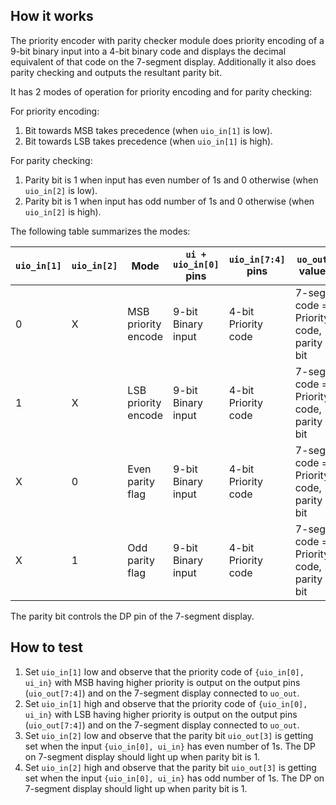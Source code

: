 <!---

This file is used to generate your project datasheet. Please fill in the information below and delete any unused
sections.

You can also include images in this folder and reference them in the markdown. Each image must be less than
512 kb in size, and the combined size of all images must be less than 1 MB.
-->

## How it works

The priority encoder with parity checker module does priority encoding of a 9-bit binary input into a 4-bit binary code and displays the decimal 
equivalent of that code on the 7-segment display. Additionally it also does parity checking and outputs the resultant parity bit.

It has 2 modes of operation for priority encoding and for parity checking:

For priority encoding:
1. Bit towards MSB takes precedence (when `uio_in[1]` is low).
2. Bit towards LSB takes precedence (when `uio_in[1]` is high).

For parity checking:
1. Parity bit is 1 when input has even number of 1s and 0 otherwise (when `uio_in[2]` is low).
2. Parity bit is 1 when input has odd number of 1s and 0 otherwise (when `uio_in[2]` is high).

The following table summarizes the modes:

| `uio_in[1]` | `uio_in[2]` | Mode                 | `ui + uio_in[0]` pins | `uio_in[7:4]` pins  | `uo_out` value                         |
|-------------|-------------|----------------------|-----------------------|---------------------|----------------------------------------|
| 0           | X           | MSB priority encode  | 9-bit Binary input    | 4-bit Priority code | 7-seg code = Priority code, parity bit |
| 1           | X           | LSB priority encode  | 9-bit Binary input    | 4-bit Priority code | 7-seg code = Priority code, parity bit |
| X           | 0           | Even parity flag     | 9-bit Binary input    | 4-bit Priority code | 7-seg code = Priority code, parity bit |
| X           | 1           | Odd parity flag      | 9-bit Binary input    | 4-bit Priority code | 7-seg code = Priority code, parity bit |

The parity bit controls the DP pin of the 7-segment display.

## How to test

1. Set `uio_in[1]` low and observe that the priority code of `{uio_in[0], ui_in}` with MSB having higher priority is output on the output pins 
   (`uio_out[7:4]`) and on the 7-segment display connected to `uo_out`.
2. Set `uio_in[1]` high and observe that the priority code of `{uio_in[0], ui_in}` with LSB having higher priority is output on the output pins 
   (`uio_out[7:4]`) and on the 7-segment display connected to `uo_out`.
3. Set `uio_in[2]` low and observe that the parity bit `uio_out[3]` is getting set when the input `{uio_in[0], ui_in}` has even number of 1s.
   The DP on 7-segment display should light up when parity bit is 1.
4. Set `uio_in[2]` high and observe that the parity bit `uio_out[3]` is getting set when the input `{uio_in[0], ui_in}` has odd number of 1s.
   The DP on 7-segment display should light up when parity bit is 1.
